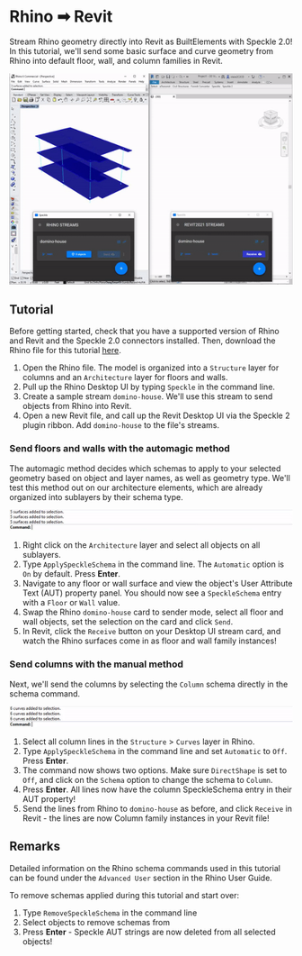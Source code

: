 # Rhino ➡ Revit

Stream Rhino geometry directly into Revit as BuiltElements with Speckle 2.0! In this tutorial, we'll send some basic surface and curve geometry from Rhino into default floor, wall, and column families in Revit.

![](./img-interop/rhino-revit-example.gif)

## Tutorial

Before getting started, check that you have a supported version of Rhino and Revit and the Speckle 2.0 connectors installed. Then, download the Rhino file for this tutorial [here](./img-interop/rhino-revit-model.3dm).

 1. Open the Rhino file. The model is organized into a `Structure` layer for columns and an `Architecture` layer for floors and walls.
 2. Pull up the Rhino Desktop UI by typing `Speckle` in the command line. 
 3. Create a sample stream `domino-house`. We'll use this stream to send objects from Rhino into Revit.
 4. Open a new Revit file, and call up the Revit Desktop UI via the Speckle 2 plugin ribbon. Add `domino-house` to the file's streams.

### Send floors and walls with the automagic method

The automagic method decides which schemas to apply to your selected geometry based on object and layer names, as well as geometry type. We'll test this method out on our architecture elements, which are already organized into sublayers by their schema type.

![](./img-interop/rhino-revit-automagic-command.gif)

 1. Right click on the `Architecture` layer and select all objects on all sublayers.
 2. Type `ApplySpeckleSchema` in the command line. The `Automatic` option is `On` by default. Press **Enter**.
 3. Navigate to any floor or wall surface and view the object's User Attribute Text (AUT) property panel. You should now see a `SpeckleSchema` entry with a `Floor` or `Wall` value.
 4. Swap the Rhino `domino-house` card to sender mode, select all floor and wall objects, set the selection on the card and click `Send`.
 5. In Revit, click the `Receive` button on your Desktop UI stream card, and watch the Rhino surfaces come in as floor and wall family instances!

### Send columns with the manual method 

Next, we'll send the columns by selecting the `Column` schema directly in the schema command.

![](./img-interop/rhino-revit-manual-command.gif)

 1. Select all column lines in the `Structure` > `Curves` layer in Rhino.
 2. Type `ApplySpeckleSchema` in the command line and set `Automatic` to `Off`. Press **Enter**.
 3. The command now shows two options. Make sure `DirectShape` is set to `Off`, and click on the `Schema` option to change the schema to `Column`.
 4. Press **Enter**. All lines now have the column SpeckleSchema entry in their AUT property!
 5. Send the lines from Rhino to `domino-house` as before, and click `Receive` in Revit - the lines are now Column family instances in your Revit file!

## Remarks

Detailed information on the Rhino schema commands used in this tutorial can be found under the `Advanced User` section in the Rhino User Guide.

To remove schemas applied during this tutorial and start over:

1. Type `RemoveSpeckleSchema` in the command line
2. Select objects to remove schemas from
3. Press **Enter** - Speckle AUT strings are now deleted from all selected objects!
